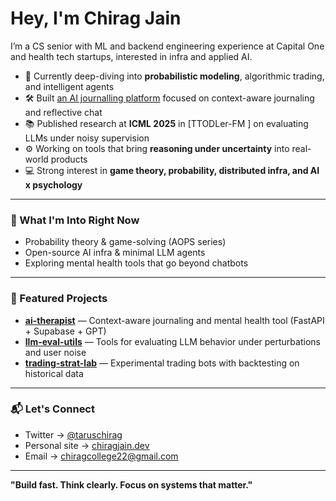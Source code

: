 # Hey, I'm Chirag Jain

I’m a CS senior with ML and backend engineering experience at Capital One and health tech startups, interested in infra and applied AI.

- 🧠 Currently deep-diving into **probabilistic modeling**, algorithmic trading, and intelligent agents
- 🛠️ Built [an AI journalling platform](https://ai-therapist-seven.vercel.app/login) focused on context-aware journaling and reflective chat
- 📚 Published research at **ICML 2025** in [TTODLer-FM ] on evaluating LLMs under noisy supervision
- ⚙️ Working on tools that bring **reasoning under uncertainty** into real-world products
- 💻 Strong interest in **game theory, probability, distributed infra, and AI x psychology**

---

### 📌 What I'm Into Right Now

- Probability theory & game-solving (AOPS series)
- Open-source AI infra & minimal LLM agents
- Exploring mental health tools that go beyond chatbots

---

### 📂 Featured Projects

- [**ai-therapist**](https://ai-therapist-seven.vercel.app/login) — Context-aware journaling and mental health tool (FastAPI + Supabase + GPT)
- [**llm-eval-utils**](#) — Tools for evaluating LLM behavior under perturbations and user noise
- [**trading-strat-lab**](#) — Experimental trading bots with backtesting on historical data

---

### 📬 Let's Connect

- Twitter → [@taruschirag](https://x.com/taruschirag)
- Personal site → [chiragjain.dev](https://taruschirag.github.io/) 
- Email → chiragcollege22@gmail.com

---

**"Build fast. Think clearly. Focus on systems that matter."**

